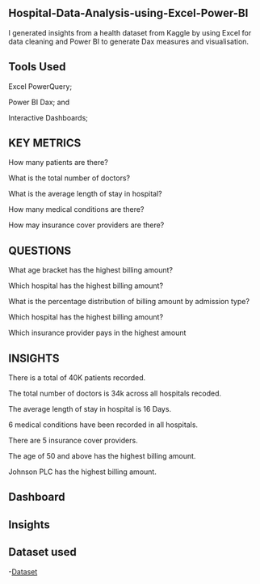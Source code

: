 ## Hospital-Data-Analysis-using-Excel-Power-BI
I generated insights from a health dataset from Kaggle by using Excel for data cleaning and Power BI to generate Dax measures and visualisation.

## Tools Used
Excel PowerQuery;

Power BI Dax; and

Interactive Dashboards;

## KEY METRICS
How many patients are there?

What is the total number of doctors?

What is the average length of stay in hospital?

How many medical conditions are there?

How may insurance cover providers are there? 

## QUESTIONS
What age bracket has the highest billing amount?

Which hospital has the highest billing amount?

What is the percentage distribution of billing amount by admission type?

Which hospital has the highest billing amount?

Which insurance provider pays in the highest amount  

## INSIGHTS
There is a total of 40K patients recorded.

The total number of doctors is 34k across all hospitals recoded.

The average length of stay in hospital is 16 Days.

6 medical conditions have been recorded in all hospitals.

There are 5 insurance cover providers. 

The age of 50 and above has the highest billing amount.

Johnson PLC has the highest billing amount.

## Dashboard

## Insights

## Dataset used

-<a href= "https://www.kaggle.com/datasets/prasad22/healthcare-dataset">Dataset<a>


